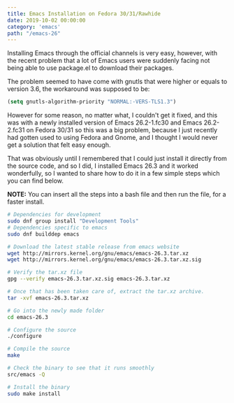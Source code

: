 ```yaml
---
title: Emacs Installation on Fedora 30/31/Rawhide
date: 2019-10-02 00:00:00
category: 'emacs'
path: "/emacs-26"
---
```

 Installing Emacs through the official channels is very easy,
  however, with the recent problem that a lot of Emacs users were
  suddenly facing not being able to use package.el to download their packages.

  The problem seemed to have come with gnutls that were higher or
  equals to version 3.6, the workaround was supposed to be:
  ```lisp
  (setq gnutls-algorithm-priority "NORMAL:-VERS-TLS1.3")
  ```
  However for some reason, no matter what, I couldn't get it fixed,
  and this was with a newly installed version of Emacs 26.2-1.fc30 and
  Emacs 26.2-2.fc31 on Fedora 30/31 so this was a big problem, because
  I just recently had gotten used to using Fedora and Gnome, and I
  thought I would never get a solution that felt easy enough.

  That was obviously until I remembered that I could just install it
  directly from the source code, and so I did, I installed Emacs 26.3
  and it worked wonderfully, so I wanted to share how to do it in a
  few simple steps which you can find below.

  **NOTE:** You can insert all the steps into a bash file and then run the
  file, for a faster install.
  
  ```bash
  # Dependencies for development
  sudo dnf group install "Development Tools"
  # Dependencies specific to emacs
  sudo dnf builddep emacs

  # Download the latest stable release from emacs website
  wget http://mirrors.kernel.org/gnu/emacs/emacs-26.3.tar.xz
  wget http://mirrors.kernel.org/gnu/emacs/emacs-26.3.tar.xz.sig

  # Verify the tar.xz file
  gpg --verify emacs-26.3.tar.xz.sig emacs-26.3.tar.xz

  # Once that has been taken care of, extract the tar.xz archive.
  tar -xvf emacs-26.3.tar.xz

  # Go into the newly made folder
  cd emacs-26.3

  # Configure the source
  ./configure

  # Compile the source
  make

  # Check the binary to see that it runs smoothly
  src/emacs -Q

  # Install the binary
  sudo make install
  ```
